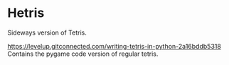 # Hetris
Sideways version of Tetris.

https://levelup.gitconnected.com/writing-tetris-in-python-2a16bddb5318 Contains the pygame code version of regular tetris.

